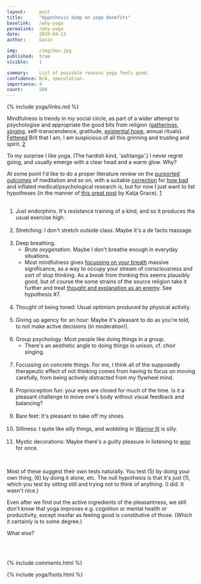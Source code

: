 ```yaml
---
layout:     post
title:      "Hypothesis dump on yoga benefits"
baselink:   /why-yoga
permalink:  /why-yoga
date:       2019-04-13
author:     Gavin

img:        /img/don.jpg
published:  true
visible:    1

summary:    List of possible reasons yoga feels good.
confidence: N/A, speculation.
importance: 4
count:      500
---
```


{%  include yoga/links.md     %}

Mindfulness is trendy in my social circle, as part of a wider attempt to psychologise and appropriate the good bits from religion (<a href="{{solstice}}">gatherings, singing</a>, self-transcendence, gratitude, <a href="{{xhope}}">existential hope</a>, annual rituals). <a href="{{fett}}">Fettered</a> Brit that I am, I am suspicious of all this grinning and trusting and spirit. <a href="#fn:2" id="fnref:2">2</a>

To my surprise I like yoga. (The hardish kind, 'ashtanga'.) I never regret going, and usually emerge with a clear head and a warm glow. Why?

At some point I'd like to do a proper literature review on the <a href="{{coch}}">purported outcomes</a> of meditation and so on, with a suitable <a href="{{edlin}}">correction</a> for <a href="{{ioan}}">how bad</a> and inflated medical/psychological research is, but for now I just want to list hypotheses (in the manner of <a href="{{grace}}">this great post</a> by Katja Grace). <a href="#fn:1" id="fnref:1">1</a><br><br>


1. <span class="b">Just endorphins</span>. It's resistance training of a kind, and so it produces the usual exercise high.<br><br>
3. <span class="b">Stretching</span>: I don't stretch outside class. Maybe it's a de facto massage.<br><br>
2. <span class="b">Deep breathing</span>. 
	* <i>Brute oxygenation</i>. Maybe I don't breathe enough in everyday situations.
	* Most mindfulness gives <a href="{{prana}}">focussing on your breath</a> massive significance, as a way to occupy your stream of consciousness and sort of stop thinking. As a <i>break</i> from thinking this seems plausibly good, but of course the some strains of the source religion take it further and treat <a href="{{chan}}">thought and explanation as an enemy</a>. See hypothesis \#7.<br><br>
4. <span class="b">Thought of being toned</span>: Usual optimism produced by physical activity.<br><br>
5. <span class="b">Giving up agency for an hour</span>: Maybe it's pleasant to do as you're told, to not make active decisions (in moderation!).<br><br>
6. <span class="b">Group psychology</span>: Most people like doing things in a group.
	* There's an aesthetic angle to doing things in unison, cf. choir singing.<br><br>
6. <span class="b">Focussing on concrete things</span>. For me, I think all of the supposedly therapeutic effect of not thinking comes from having to focus on moving carefully, from being actively distracted from my flywheel mind.<br><br>
7. <span class="b">Proprioception fun</span>: your eyes are closed for much of the time. Is it a pleasant challenge to move one's body without visual feedback and balancing?<br><br>
8. <span class="b">Bare feet</span>: It's pleasant to take off my shoes.<br><br>
9. <span class="b">Silliness</span>: I quite like silly things, and wobbling in <a href="{{wwiii}}">Warrior III</a> is silly.<br><br>
10. <span class="b">Mystic decorations</span>: Maybe there's a guilty pleasure in listening to <a href="{{woo}}">woo</a> for once.

<br>

Most of these suggest their own tests naturally. You test (5) by doing your own thing, (6) by doing it alone, etc. The null hypothesis is that it's just (1), which you test by sitting still and trying not to think of anything. (I did. It wasn't nice.)

Even after we find out the active ingredients of the pleasantness, we still don't know that yoga improves e.g. cognition or mental health or productivity, except insofar as feeling good is constitutive of those. (Which it certainly is to some degree.)

What else?

<br><br>

{%  include comments.html %}

{%  include yoga/foots.html %}


